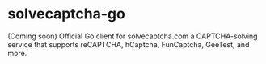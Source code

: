 # solvecaptcha-go
(Coming soon) Official Go client for solvecaptcha.com a CAPTCHA-solving service that supports reCAPTCHA, hCaptcha, FunCaptcha, GeeTest, and more.
